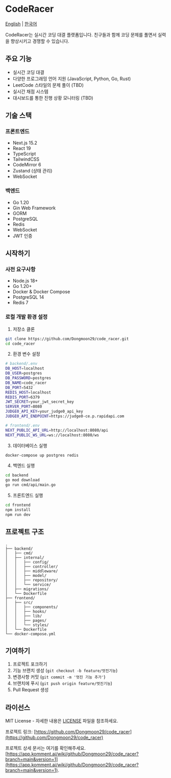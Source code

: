 # CodeRacer

[English](README.md) | [한국어](README.ko.md)

CodeRacer는 실시간 코딩 대결 플랫폼입니다. 친구들과 함께 코딩 문제를 풀면서 실력을 향상시키고 경쟁할 수 있습니다.

## 주요 기능

- 실시간 코딩 대결
- 다양한 프로그래밍 언어 지원 (JavaScript, Python, Go, Rust)
- LeetCode 스타일의 문제 풀이 (TBD)
- 실시간 채점 시스템
- 대시보드를 통한 진행 상황 모니터링 (TBD)

## 기술 스택

### 프론트엔드

- Next.js 15.2
- React 19
- TypeScript
- TailwindCSS
- CodeMirror 6
- Zustand (상태 관리)
- WebSocket

### 백엔드

- Go 1.20
- Gin Web Framework
- GORM
- PostgreSQL
- Redis
- WebSocket
- JWT 인증

## 시작하기

### 사전 요구사항

- Node.js 18+
- Go 1.20+
- Docker & Docker Compose
- PostgreSQL 14
- Redis 7

### 로컬 개발 환경 설정

1. 저장소 클론

```bash
git clone https://github.com/Dongmoon29/code_racer.git
cd code_racer
```

2. 환경 변수 설정

```bash
# backend/.env
DB_HOST=localhost
DB_USER=postgres
DB_PASSWORD=postgres
DB_NAME=code_racer
DB_PORT=5432
REDIS_HOST=localhost
REDIS_PORT=6379
JWT_SECRET=your_jwt_secret_key
SERVER_PORT=8080
JUDGE0_API_KEY=your_judge0_api_key
JUDGE0_API_ENDPOINT=https://judge0-ce.p.rapidapi.com

# frontend/.env
NEXT_PUBLIC_API_URL=http://localhost:8080/api
NEXT_PUBLIC_WS_URL=ws://localhost:8080/ws
```

3. 데이터베이스 실행

```bash
docker-compose up postgres redis
```

4. 백엔드 실행

```bash
cd backend
go mod download
go run cmd/api/main.go
```

5. 프론트엔드 실행

```bash
cd frontend
npm install
npm run dev
```

## 프로젝트 구조

```
.
├── backend/
│   ├── cmd/
│   ├── internal/
│   │   ├── config/
│   │   ├── controller/
│   │   ├── middleware/
│   │   ├── model/
│   │   ├── repository/
│   │   └── service/
│   ├── migrations/
│   └── Dockerfile
├── frontend/
│   ├── src/
│   │   ├── components/
│   │   ├── hooks/
│   │   ├── lib/
│   │   ├── pages/
│   │   └── styles/
│   └── Dockerfile
└── docker-compose.yml
```

## 기여하기

1. 프로젝트 포크하기
2. 기능 브랜치 생성 (`git checkout -b feature/멋진기능`)
3. 변경사항 커밋 (`git commit -m '멋진 기능 추가'`)
4. 브랜치에 푸시 (`git push origin feature/멋진기능`)
5. Pull Request 생성

## 라이선스

MIT License - 자세한 내용은 [LICENSE](LICENSE) 파일을 참조하세요.

프로젝트 링크: [https://github.com/Dongmoon29/code_racer](https://github.com/Dongmoon29/code_racer)

프로젝트 상세 문서는 여기를 확인해주세요. [https://app.komment.ai/wiki/github/Dongmoon29/code_racer?branch=main&version=1](https://app.komment.ai/wiki/github/Dongmoon29/code_racer?branch=main&version=1).
